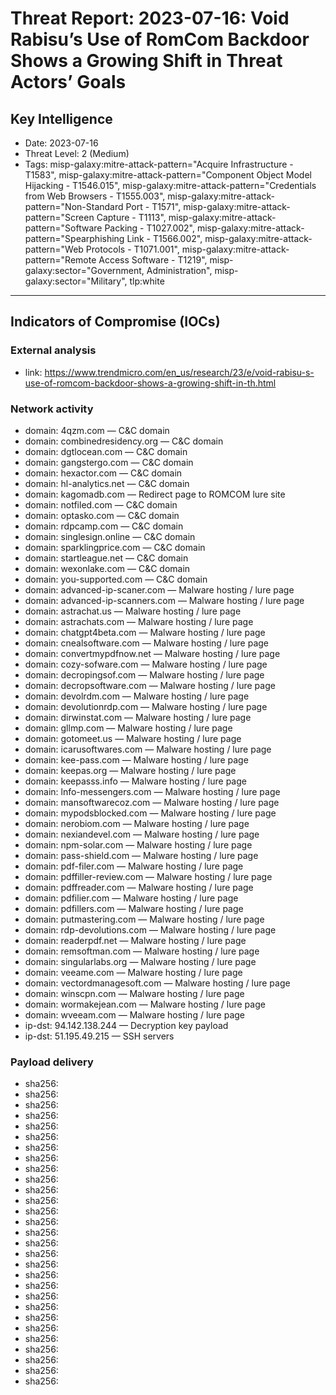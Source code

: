 # Threat Report: 2023-07-16: Void Rabisu’s Use of RomCom Backdoor Shows a Growing Shift in Threat Actors’ Goals


## Key Intelligence
* Date: 2023-07-16
* Threat Level: 2 (Medium)
* Tags: misp-galaxy:mitre-attack-pattern="Acquire Infrastructure - T1583", misp-galaxy:mitre-attack-pattern="Component Object Model Hijacking - T1546.015", misp-galaxy:mitre-attack-pattern="Credentials from Web Browsers - T1555.003", misp-galaxy:mitre-attack-pattern="Non-Standard Port - T1571", misp-galaxy:mitre-attack-pattern="Screen Capture - T1113", misp-galaxy:mitre-attack-pattern="Software Packing - T1027.002", misp-galaxy:mitre-attack-pattern="Spearphishing Link - T1566.002", misp-galaxy:mitre-attack-pattern="Web Protocols - T1071.001", misp-galaxy:mitre-attack-pattern="Remote Access Software - T1219", misp-galaxy:sector="Government, Administration", misp-galaxy:sector="Military", tlp:white

---

## Indicators of Compromise (IOCs)
### External analysis
* link: https://www.trendmicro.com/en_us/research/23/e/void-rabisu-s-use-of-romcom-backdoor-shows-a-growing-shift-in-th.html

### Network activity
* domain: 4qzm.com — C&C domain
* domain: combinedresidency.org — C&C domain
* domain: dgtlocean.com — C&C domain
* domain: gangstergo.com — C&C domain
* domain: hexactor.com — C&C domain
* domain: hl-analytics.net — C&C domain
* domain: kagomadb.com — Redirect page to ROMCOM lure site
* domain: notfiled.com — C&C domain
* domain: optasko.com — C&C domain
* domain: rdpcamp.com — C&C domain
* domain: singlesign.online — C&C domain
* domain: sparklingprice.com — C&C domain
* domain: startleague.net — C&C domain
* domain: wexonlake.com — C&C domain
* domain: you-supported.com — C&C domain
* domain: advanced-ip-scaner.com — Malware hosting / lure page
* domain: advanced-ip-scanners.com — Malware hosting / lure page
* domain: astrachat.us — Malware hosting / lure page
* domain: astrachats.com — Malware hosting / lure page
* domain: chatgpt4beta.com — Malware hosting / lure page
* domain: cnealsoftware.com — Malware hosting / lure page
* domain: convertmypdfnow.net — Malware hosting / lure page
* domain: cozy-sofware.com — Malware hosting / lure page
* domain: decropingsof.com — Malware hosting / lure page
* domain: decropsoftware.com — Malware hosting / lure page
* domain: devolrdm.com — Malware hosting / lure page
* domain: devolutionrdp.com — Malware hosting / lure page
* domain: dirwinstat.com — Malware hosting / lure page
* domain: gllmp.com — Malware hosting / lure page
* domain: gotomeet.us — Malware hosting / lure page
* domain: icarusoftwares.com — Malware hosting / lure page
* domain: kee-pass.com — Malware hosting / lure page
* domain: keepas.org — Malware hosting / lure page
* domain: keepasss.info — Malware hosting / lure page
* domain: lnfo-messengers.com — Malware hosting / lure page
* domain: mansoftwarecoz.com — Malware hosting / lure page
* domain: mypodsblocked.com — Malware hosting / lure page
* domain: nerobiom.com — Malware hosting / lure page
* domain: nexiandevel.com — Malware hosting / lure page
* domain: npm-solar.com — Malware hosting / lure page
* domain: pass-shield.com — Malware hosting / lure page
* domain: pdf-filer.com — Malware hosting / lure page
* domain: pdffiller-review.com — Malware hosting / lure page
* domain: pdffreader.com — Malware hosting / lure page
* domain: pdfilier.com — Malware hosting / lure page
* domain: pdfillers.com — Malware hosting / lure page
* domain: putmastering.com — Malware hosting / lure page
* domain: rdp-devolutions.com — Malware hosting / lure page
* domain: readerpdf.net — Malware hosting / lure page
* domain: remsoftman.com — Malware hosting / lure page
* domain: singularlabs.org — Malware hosting / lure page
* domain: veeame.com — Malware hosting / lure page
* domain: vectordmanagesoft.com — Malware hosting / lure page
* domain: winscpn.com — Malware hosting / lure page
* domain: wormakejean.com — Malware hosting / lure page
* domain: wveeam.com — Malware hosting / lure page
* ip-dst: 94.142.138.244 — Decryption key payload
* ip-dst: 51.195.49.215 — SSH servers

### Payload delivery
* sha256: <sha256>
* sha256: <sha256>
* sha256: <sha256>
* sha256: <sha256>
* sha256: <sha256>
* sha256: <sha256>
* sha256: <sha256>
* sha256: <sha256>
* sha256: <sha256>
* sha256: <sha256>
* sha256: <sha256>
* sha256: <sha256>
* sha256: <sha256>
* sha256: <sha256>
* sha256: <sha256>
* sha256: <sha256>
* sha256: <sha256>
* sha256: <sha256>
* sha256: <sha256>
* sha256: <sha256>
* sha256: <sha256>
* sha256: <sha256>
* sha256: <sha256>
* sha256: <sha256>
* sha256: <sha256>
* sha256: <sha256>
* sha256: <sha256>
* sha256: <sha256>
* sha256: <sha256>
